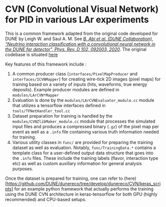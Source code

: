 # CVN (Convolutional Visual Network) for PID in various LAr experiments

This is a common framework adapted from the original code developed for DUNE by Leigh W. and Saul A. M. See [*B. Abi et al. (DUNE Collaboration), "Neutrino interaction classification with a convolutional neural network in the DUNE far detector", Phys. Rev. D 102, 092003, 2020*](https://link.aps.org/doi/10.1103/PhysRevD.102.092003). The original codebase is situated [here](https://github.com/DUNE/dunereco/tree/develop/dunereco/CVN)

Key features of this framework include : 

1. A common producer class (`interfaces/PixelMapProducer` and `interfaces/ICVNMapper`) for creating wire-tick 2D images (pixel maps) for training based on a variety of inputs (hits, waveforms, true energy deposits). Example producer modules are defined in `modules/LArCVN*Mapper` 
2. Evaluation is done by the `modules/LArCVNEvaluator_module.cc` module that utilizes a tensorflow interfaces defined in `tools/TFNetHandler_tool.cc`
3. Dataset preparation for training is handled by the `modules/CVNZlibMaker_module.cc` module that processes the simulated input files and produces a compressed binary (`.gz`) of the pixel map per event as well as a `.info` file containing various truth information needed for training.
3. Various utility classes in `func/` are provided for preparing the training dataset as well as evaluation. Notably, `func/TrainingData.*` contains a template class for a user-defined output data structure that goes into the `.info` files. These include the training labels (flavor, interaction type etc) as well as custom auxillary information for general analysis purposes.  

Once the dataset is prepared for training, one can refer to (here)[https://github.com/DUNE/dunereco/tree/develop/dunereco/CVN/keras_scripts] for an example python framework that actually performs the training using the DUNE CVN architecture in keras-tensorflow for both GPU (highly recommended) and CPU-based setups.  
